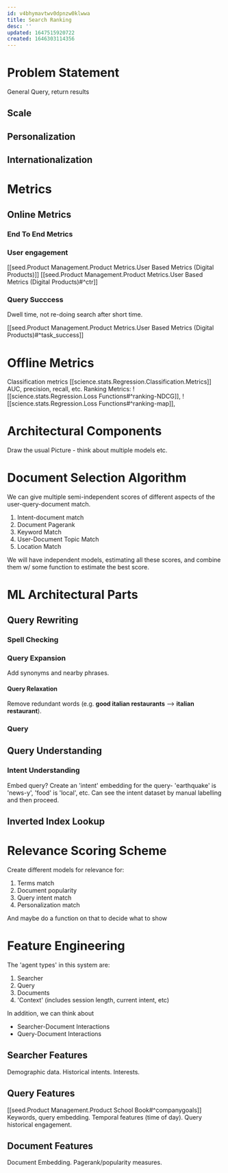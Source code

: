 ```yaml
---
id: v4bhymavtwv0dpnzw0klwwa
title: Search Ranking
desc: ''
updated: 1647515920722
created: 1646303114356
---
```



# Problem Statement

General Query, return results

## Scale 

## Personalization

## Internationalization


# Metrics


## Online Metrics

### End To End Metrics
 ### User engagement
 [[seed.Product Management.Product Metrics.User Based Metrics (Digital Products)]]
 [[seed.Product Management.Product Metrics.User Based Metrics (Digital Products)#^ctr]]
 ### Query Succcess
 Dwell time, not re-doing search after short time.

 [[seed.Product Management.Product Metrics.User Based Metrics (Digital Products)#^task_success]]


 # Offline Metrics
 Classification metrics
 [[science.stats.Regression.Classification.Metrics]]
 AUC, precision, recall, etc.
 Ranking Metrics: 
 ![[science.stats.Regression.Loss Functions#^ranking-NDCG]],
 ![[science.stats.Regression.Loss Functions#^ranking-map]],


 # Architectural Components

 Draw the usual Picture - think about multiple models etc.


# Document Selection Algorithm
 We can give multiple semi-independent scores of different aspects of the user-query-document match.
 1. Intent-document match
 2. Document Pagerank
 3. Keyword Match
 4. User-Document Topic Match
 5. Location Match 

 We will have independent models, estimating all these scores, and combine them w/ some function to estimate the best score.

# ML Architectural Parts

## Query Rewriting
### Spell Checking
### Query Expansion 
Add synonyms and nearby phrases.
#### Query Relaxation
Remove redundant words (e.g. __good italian restaurants__ --> __italian restaurant__).

### Query 
## Query Understanding 

### Intent Understanding
 Embed query?
Create an 'intent' embedding for the query- 'earthquake' is 'news-y', 'food' is 'local', etc.
Can see the intent dataset by manual labelling and then proceed.

## Inverted Index Lookup


##

 


# Relevance Scoring Scheme

Create different models for relevance for:
1. Terms match
2. Document popularity
3. Query intent match
4. Personalization match

And maybe do a function on that to decide what to show


# Feature Engineering

The 'agent types' in this system are:
1. Searcher
2. Query
4. Documents
5. 'Context' (includes session length, current intent, etc)

In addition, we can think about 
* Searcher-Document Interactions
* Query-Document Interactions


## Searcher Features
Demographic data. Historical intents. Interests.

## Query Features 
[[seed.Product Management.Product School Book#^companygoals]]
Keywords, query embedding. Temporal features (time of day).
Query historical engagement.

## Document Features
Document Embedding. Pagerank/popularity measures.



